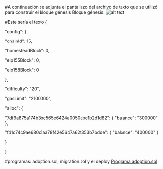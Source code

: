 #A continuación se adjunta el pantallazo del archivo de texto que se utilizó para construir el bloque génesis
Bloque génesis:
![alt text](https://github.com/PedroCCBlck/Dise-o-y-desarrollo/blob/master/PEC1/Bloque%20g%C3%A9nesis.png "Bloque génesis")

#Este sería el texto
{

"config": {

"chainId": 15, 

"homesteadBlock": 0,

"eip155Block": 0,

"eip158Block": 0

},

"difficulty": "20",

"gasLimit": "2100000",

"alloc": {

"7df9a875a174b3bc565e6424a0050ebc1b2d1d82": 
    { "balance": "300000" },

"f41c74c9ae680c1aa78f42e5647a62f353b7bdde": 
    { "balance": "400000" }

}

}

#programas: adoption.sol, migration.sol y el deploy
[Programa adoption.sol](https://github.com/PedroCCBlck/Truffle_evaluation/blob/master/Adoption.sol)

